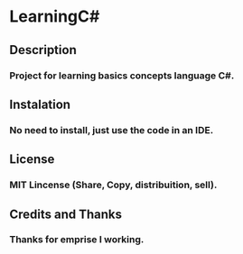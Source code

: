 # LearningC#
## Description
### Project for learning basics concepts language C#.

## Instalation 
### No need to install, just use the code in an IDE.

## License
### MIT Lincense (Share, Copy, distribuition, sell).

## Credits and Thanks
### Thanks for emprise I working.


